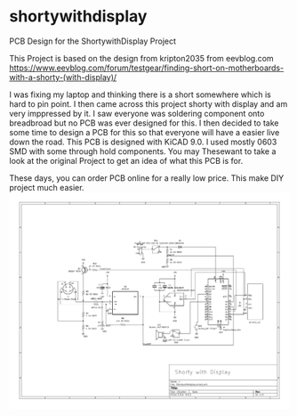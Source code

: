 # shortywithdisplay
PCB Design for the ShortywithDisplay Project

This Project is based on the design from kripton2035 from eevblog.com
https://www.eevblog.com/forum/testgear/finding-short-on-motherboards-with-a-shorty-(with-display)/

I was fixing my laptop and thinking there is a short somewhere which is hard to pin point. I then came across this project shorty with display and am very imppressed by it. I saw everyone was soldering component onto breadbroad but no PCB was ever designed for this. I then decided to take some time to design a PCB for this so that everyone will have a easier live down the road.
This PCB is designed with KiCAD 9.0. I used mostly 0603 SMD with some through hold components. You may Thesewant to take a look at the original Project to get an idea of what this PCB is for.

These days, you can order PCB online for a really low price. This make DIY project much easier.
![schematic](image/shorty-with-display_schematic.jpg)
